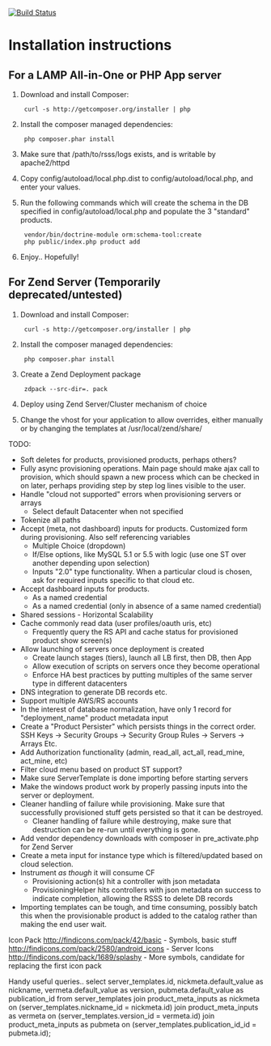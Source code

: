 [![Build Status](https://travis-ci.org/rgeyer/rs_selfservice.png)](https://travis-ci.org/rgeyer/rs_selfservice)

# Installation instructions

## For a LAMP All-in-One or PHP App server
1. Download and install Composer:

        curl -s http://getcomposer.org/installer | php

2. Install the composer managed dependencies:

        php composer.phar install

3. Make sure that /path/to/rsss/logs exists, and is writable by apache2/httpd

4. Copy config/autoload/local.php.dist to config/autoload/local.php, and enter your values.

5. Run the following commands which will create the schema in the DB specified in config/autoload/local.php and populate the 3 "standard" products.

        vendor/bin/doctrine-module orm:schema-tool:create
        php public/index.php product add

6. Enjoy.. Hopefully!

## For Zend Server (Temporarily deprecated/untested)
1. Download and install Composer:

        curl -s http://getcomposer.org/installer | php

2. Install the composer managed dependencies:

        php composer.phar install

3. Create a Zend Deployment package

        zdpack --src-dir=. pack

4. Deploy using Zend Server/Cluster mechanism of choice

5. Change the vhost for your application to allow overrides, either manually or by changing the templates at /usr/local/zend/share/

TODO:
* Soft deletes for products, provisioned products, perhaps others?
* Fully async provisioning operations. Main page should make ajax call to provision, which should spawn a new process which can be checked in on later, perhaps providing step by step log lines visible to the user.
* Handle "cloud not supported" errors when provisioning servers or arrays
  * Select default Datacenter when not specified
* Tokenize all paths
* Accept (meta, not dashboard) inputs for products.  Customized form during provisioning.  Also self referencing variables
  * Multiple Choice (dropdown)
  * If/Else options, like MySQL 5.1 or 5.5 with logic (use one ST over another depending upon selection)
  * Inputs "2.0" type functionality.  When a particular cloud is chosen, ask for required inputs specific to that cloud etc.
* Accept dashboard inputs for products.
  * As a named credential
  * As a named credential (only in absence of a same named credential)
* Shared sessions - Horizontal Scalability
* Cache commonly read data (user profiles/oauth uris, etc)
  * Frequently query the RS API and cache status for provisioned product show screen(s)
* Allow launching of servers once deployment is created
  * Create launch stages (tiers), launch all LB first, then DB, then App
  * Allow execution of scripts on servers once they become operational
  * Enforce HA best practices by putting multiples of the same server type in different datacenters
* DNS integration to generate DB records etc.
* Support multiple AWS/RS accounts
* In the interest of database normalization, have only 1 record for "deployment_name" product metadata input
* Create a "Product Persister" which persists things in the correct order. SSH Keys -> Security Groups -> Security Group Rules -> Servers -> Arrays Etc.
* Add Authorization functionality (admin, read_all, act_all, read_mine, act_mine, etc)
* Filter cloud menu based on product ST support?
* Make sure ServerTemplate is done importing before starting servers
* Make the windows product work by properly passing inputs into the server or deployment.
* Cleaner handling of failure while provisioning.  Make sure that successfully provisioned stuff gets persisted so that it can be destroyed.
  * Cleaner handling of failure while destroying, make sure that destruction can be re-run until everything is gone.
* Add vendor dependency downloads with composer in pre_activate.php for Zend Server
* Create a meta input for instance type which is filtered/updated based on cloud selection.
* Instrument *as though* it will consume CF
  * Provisioning action(s) hit a controller with json metadata
  * ProvisioningHelper hits controllers with json metadata on success to indicate completion, allowing the RSSS to delete DB records
* Importing templates can be tough, and time consuming, possibly batch this when the provisionable product is added to the catalog rather than making the end user wait.

Icon Pack
http://findicons.com/pack/42/basic - Symbols, basic stuff
http://findicons.com/pack/2580/android_icons - Server Icons
http://findicons.com/pack/1689/splashy - More symbols, candidate for replacing the first icon pack

Handy useful queries..
select
  server_templates.id,
  nickmeta.default_value as nickname,
  vermeta.default_value as version,
  pubmeta.default_value as publication_id
from server_templates
	join product_meta_inputs as nickmeta on (server_templates.nickname_id = nickmeta.id)
	join product_meta_inputs as vermeta on (server_templates.version_id = vermeta.id)
	join product_meta_inputs as pubmeta on (server_templates.publication_id_id = pubmeta.id);